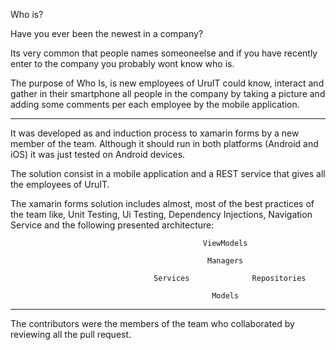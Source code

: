 Who is?

Have you ever been the newest in a company?

Its very common that people names someoneelse and if you have recently enter to the company you probably wont know who is.

The purpose of Who Is, is new employees of UruIT could know, interact and gather in their smartphone all people in the company by taking a picture and adding some comments per each employee by the mobile application.

----------------------------------------------------------------------------------------------------------------------------------------

It was developed as and induction process to xamarin forms by a new member of the team. Although it should run in both platforms (Android and iOS) it was just tested on Android devices.

The solution consist in a mobile application and a REST service that gives all the employees of UruIT.

The xamarin forms solution includes almost, most of the best practices of the team like, Unit Testing, Ui Testing, Dependency Injections, Navigation Service and the following presented architecture:

                                               ViewModels

                                                Managers

                                    Services              Repositories

                                                 Models
                                                
------------------------------------------------------------------------------------------------------------------------------------------
                                                
 The contributors were the members of the team who collaborated by reviewing all the pull request.
